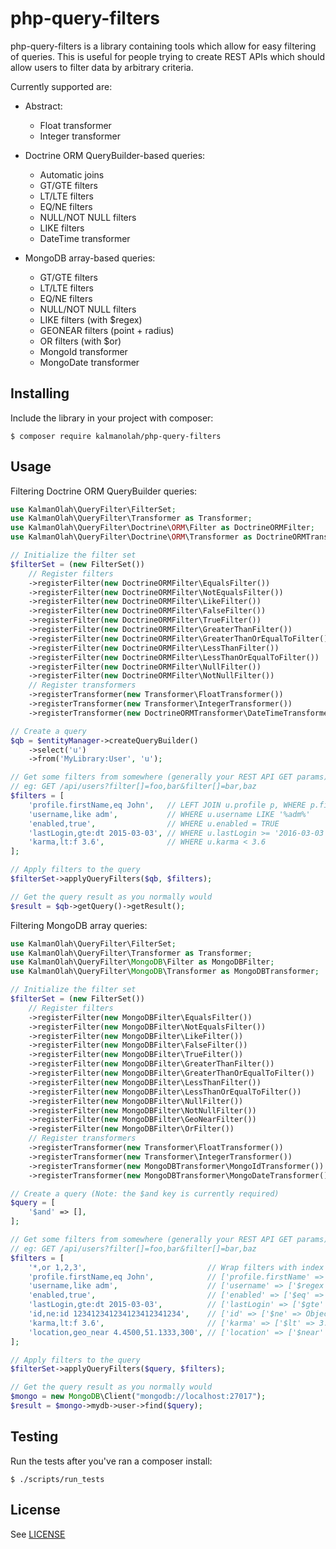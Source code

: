 php-query-filters
=================

php-query-filters is a library containing tools which allow for easy filtering
of queries. This is useful for people trying to create REST APIs which should
allow users to filter data by arbitrary criteria.

Currently supported are:

* Abstract:
  * Float transformer
  * Integer transformer

* Doctrine ORM QueryBuilder-based queries:
  * Automatic joins
  * GT/GTE filters
  * LT/LTE filters
  * EQ/NE filters
  * NULL/NOT NULL filters
  * LIKE filters
  * DateTime transformer

* MongoDB array-based queries:
  * GT/GTE filters
  * LT/LTE filters
  * EQ/NE filters
  * NULL/NOT NULL filters
  * LIKE filters (with $regex)
  * GEONEAR filters (point + radius)
  * OR filters (with $or)
  * MongoId transformer
  * MongoDate transformer

## Installing

Include the library in your project with composer:

```shell
$ composer require kalmanolah/php-query-filters
```

## Usage

Filtering Doctrine ORM QueryBuilder queries:

```php
use KalmanOlah\QueryFilter\FilterSet;
use KalmanOlah\QueryFilter\Transformer as Transformer;
use KalmanOlah\QueryFilter\Doctrine\ORM\Filter as DoctrineORMFilter;
use KalmanOlah\QueryFilter\Doctrine\ORM\Transformer as DoctrineORMTransformer;

// Initialize the filter set
$filterSet = (new FilterSet())
    // Register filters
    ->registerFilter(new DoctrineORMFilter\EqualsFilter())
    ->registerFilter(new DoctrineORMFilter\NotEqualsFilter())
    ->registerFilter(new DoctrineORMFilter\LikeFilter())
    ->registerFilter(new DoctrineORMFilter\FalseFilter())
    ->registerFilter(new DoctrineORMFilter\TrueFilter())
    ->registerFilter(new DoctrineORMFilter\GreaterThanFilter())
    ->registerFilter(new DoctrineORMFilter\GreaterThanOrEqualToFilter())
    ->registerFilter(new DoctrineORMFilter\LessThanFilter())
    ->registerFilter(new DoctrineORMFilter\LessThanOrEqualToFilter())
    ->registerFilter(new DoctrineORMFilter\NullFilter())
    ->registerFilter(new DoctrineORMFilter\NotNullFilter())
    // Register transformers
    ->registerTransformer(new Transformer\FloatTransformer())
    ->registerTransformer(new Transformer\IntegerTransformer())
    ->registerTransformer(new DoctrineORMTransformer\DateTimeTransformer());

// Create a query
$qb = $entityManager->createQueryBuilder()
    ->select('u')
    ->from('MyLibrary:User', 'u');

// Get some filters from somewhere (generally your REST API GET params)
// eg: GET /api/users?filter[]=foo,bar&filter[]=bar,baz
$filters = [
    'profile.firstName,eq John',   // LEFT JOIN u.profile p, WHERE p.firstName = 'John'
    'username,like adm',           // WHERE u.username LIKE '%adm%'
    'enabled,true',                // WHERE u.enabled = TRUE
    'lastLogin,gte:dt 2015-03-03', // WHERE u.lastLogin >= '2016-03-03 00:00:00'
    'karma,lt:f 3.6',              // WHERE u.karma < 3.6
];

// Apply filters to the query
$filterSet->applyQueryFilters($qb, $filters);

// Get the query result as you normally would
$result = $qb->getQuery()->getResult();
```

Filtering MongoDB array queries:

```php
use KalmanOlah\QueryFilter\FilterSet;
use KalmanOlah\QueryFilter\Transformer as Transformer;
use KalmanOlah\QueryFilter\MongoDB\Filter as MongoDBFilter;
use KalmanOlah\QueryFilter\MongoDB\Transformer as MongoDBTransformer;

// Initialize the filter set
$filterSet = (new FilterSet())
    // Register filters
    ->registerFilter(new MongoDBFilter\EqualsFilter())
    ->registerFilter(new MongoDBFilter\NotEqualsFilter())
    ->registerFilter(new MongoDBFilter\LikeFilter())
    ->registerFilter(new MongoDBFilter\FalseFilter())
    ->registerFilter(new MongoDBFilter\TrueFilter())
    ->registerFilter(new MongoDBFilter\GreaterThanFilter())
    ->registerFilter(new MongoDBFilter\GreaterThanOrEqualToFilter())
    ->registerFilter(new MongoDBFilter\LessThanFilter())
    ->registerFilter(new MongoDBFilter\LessThanOrEqualToFilter())
    ->registerFilter(new MongoDBFilter\NullFilter())
    ->registerFilter(new MongoDBFilter\NotNullFilter())
    ->registerFilter(new MongoDBFilter\GeoNearFilter())
    ->registerFilter(new MongoDBFilter\OrFilter())
    // Register transformers
    ->registerTransformer(new Transformer\FloatTransformer())
    ->registerTransformer(new Transformer\IntegerTransformer())
    ->registerTransformer(new MongoDBTransformer\MongoIdTransformer())
    ->registerTransformer(new MongoDBTransformer\MongoDateTransformer());

// Create a query (Note: the $and key is currently required)
$query = [
    '$and' => [],
];

// Get some filters from somewhere (generally your REST API GET params)
// eg: GET /api/users?filter[]=foo,bar&filter[]=bar,baz
$filters = [
    '*,or 1,2,3',                           // Wrap filters with index 1, 2 and 3 in OR statement
    'profile.firstName,eq John',            // ['profile.firstName' => ['$eq' => 'John']]
    'username,like adm',                    // ['username' => ['$regex' => /adm/i]]
    'enabled,true',                         // ['enabled' => ['$eq' => true]]
    'lastLogin,gte:dt 2015-03-03',          // ['lastLogin' => ['$gte' => ISODate('2015-03-03T00:00:00Z')]]
    'id,ne:id 123412341234123412341234',    // ['id' => ['$ne' => ObjectId('123412341234')]]
    'karma,lt:f 3.6',                       // ['karma' => ['$lt' => 3.6]]
    'location,geo_near 4.4500,51.1333,300', // ['location' => ['$near' => ...]]
];

// Apply filters to the query
$filterSet->applyQueryFilters($query, $filters);

// Get the query result as you normally would
$mongo = new MongoDB\Client("mongodb://localhost:27017");
$result = $mongo->mydb->user->find($query);
```

## Testing

Run the tests after you've ran a composer install:

```shell
$ ./scripts/run_tests
```

## License

See [LICENSE](LICENSE)
